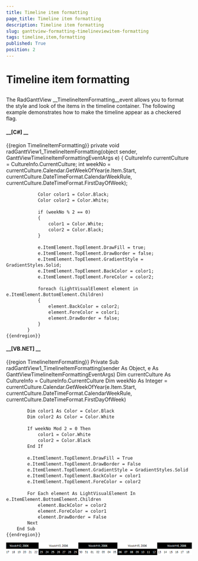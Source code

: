 ```yaml
---
title: Timeline item formatting
page_title: Timeline item formatting
description: Timeline item formatting
slug: ganttview-formatting-timelineviewitem-formatting
tags: timeline,item,formatting
published: True
position: 2
---
```


# Timeline item formatting



## 

The RadGanttView __TimelineItemFormatting__event allows you to format the style and look of the items in the timeline 
          container. The following example demonstrates how to make the timeline appear as a checkered flag.
        

#### __[C#] __

{{region TimelineItemFormatting}}
	        private void radGanttView1_TimelineItemFormatting(object sender, GanttViewTimelineItemFormattingEventArgs e)
	        {
	            CultureInfo currentCulture = CultureInfo.CurrentCulture;
	            int weekNo = currentCulture.Calendar.GetWeekOfYear(e.Item.Start, currentCulture.DateTimeFormat.CalendarWeekRule, currentCulture.DateTimeFormat.FirstDayOfWeek);
	
	            Color color1 = Color.Black;
	            Color color2 = Color.White;
	
	            if (weekNo % 2 == 0)
	            {
	                color1 = Color.White;
	                color2 = Color.Black;
	            }
	
	            e.ItemElement.TopElement.DrawFill = true;
	            e.ItemElement.TopElement.DrawBorder = false;
	            e.ItemElement.TopElement.GradientStyle = GradientStyles.Solid;
	            e.ItemElement.TopElement.BackColor = color1;
	            e.ItemElement.TopElement.ForeColor = color2;
	
	            foreach (LightVisualElement element in e.ItemElement.BottomElement.Children)
	            {
	                element.BackColor = color2;
	                element.ForeColor = color1;
	                element.DrawBorder = false;
	            }
	        }
	{{endregion}}



#### __[VB.NET] __

{{region TimelineItemFormatting}}
	    Private Sub radGanttView1_TimelineItemFormatting(sender As Object, e As GanttViewTimelineItemFormattingEventArgs)
	        Dim currentCulture As CultureInfo = CultureInfo.CurrentCulture
	        Dim weekNo As Integer = currentCulture.Calendar.GetWeekOfYear(e.Item.Start, currentCulture.DateTimeFormat.CalendarWeekRule, currentCulture.DateTimeFormat.FirstDayOfWeek)
	
	        Dim color1 As Color = Color.Black
	        Dim color2 As Color = Color.White
	
	        If weekNo Mod 2 = 0 Then
	            color1 = Color.White
	            color2 = Color.Black
	        End If
	
	        e.ItemElement.TopElement.DrawFill = True
	        e.ItemElement.TopElement.DrawBorder = False
	        e.ItemElement.TopElement.GradientStyle = GradientStyles.Solid
	        e.ItemElement.TopElement.BackColor = color1
	        e.ItemElement.TopElement.ForeColor = color2
	
	        For Each element As LightVisualElement In e.ItemElement.BottomElement.Children
	            element.BackColor = color2
	            element.ForeColor = color1
	            element.DrawBorder = False
	        Next
	    End Sub
	{{endregion}}

![ganttview-formatting-timelineviewitem-formatting 001](images/ganttview-formatting-timelineviewitem-formatting001.png)
